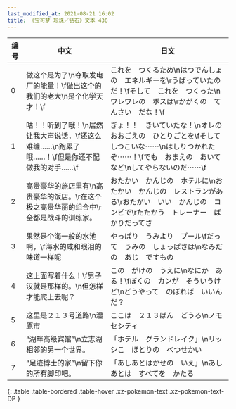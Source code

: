 ```yaml
---
last_modified_at: 2021-08-21 16:02
title: 《宝可梦 珍珠／钻石》文本 436
---
```

| 编号 | 中文 | 日文 |
| ---- | ---- | ---- |
| 0 | 做这个是为了\n夺取发电厂的能量！\f做出这个的我们的老大\n是个化学天才！\f | これを　つくるため\nはつでんしょの　エネルギーを\rうばっていたのだ！\fそして　これを　つくった\nワレワレの　ボスは\rかがくの　てんさい　だな！\f |
| 1 | 咕！！听到了哦！\n居然让我大声说话，\f还这么难缠……\n跑累了哦……！\f但是你还不配做我的对手……\f | ぎょ！！　きいていたな！\nオレの　おおごえの　ひとりごとを\fそして　しつこいな⋯⋯\nはしりつかれたぞ⋯⋯！\fでも　おまえの　あいてなど\nしてやらないのだ⋯⋯\f |
| 2 | 高贵豪华的旅店里有\n高贵豪华的饭店。\r在这个极之高贵华丽的组合中\r全都是战斗的训练家。 | おたかい　かんじの　ホテルに\nおたかい　かんじの　レストランがある\rおたがい　いい　かんじの　コンビで\rたたかう　トレーナー　ばかりだってさ |
| 3 | 果然是个海一般的水池啊，\f海水的咸和眼泪的味道一样呢 | やっぱり　うみより　プール\fだって　うみの　しょっぱさは\nなみだの　あじ　ですもの |
| 4 | 这上面写着什么！\f男子汉就是那样的。\n但怎样才能爬上去呢？ | この　がけの　うえに\nなにか　ある！\fぼくの　カンが　そういうけど\nどうやって　のぼれば　いいんだ？ |
| 5 | 这里是２１３号道路\n湿原市 | ここは　２１３ばん　どうろ\nノモセシティ |
| 6 | “湖畔高级宾馆”\n立志湖相邻的另一个世界。 | 「ホテル　グランドレイク」\nリッシこ　ほとりの　べつせかい |
| 7 | “足迹博士的家”\n留下你的所有脚印吧。 | 「あしあとはかせの　いえ」\nあしあとは　すべてを　かたる |
{: .table .table-bordered .table-hover .xz-pokemon-text .xz-pokemon-text-DP }